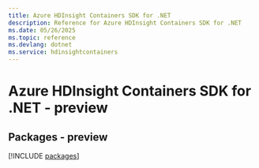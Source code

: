 ```yaml
---
title: Azure HDInsight Containers SDK for .NET
description: Reference for Azure HDInsight Containers SDK for .NET
ms.date: 05/26/2025
ms.topic: reference
ms.devlang: dotnet
ms.service: hdinsightcontainers
---
```

# Azure HDInsight Containers SDK for .NET - preview
## Packages - preview
[!INCLUDE [packages](hdinsight-containers-index.md)]